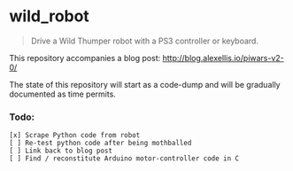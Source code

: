 wild_robot
===========

> Drive a Wild Thumper robot with a PS3 controller or keyboard.

This repository accompanies a blog post: http://blog.alexellis.io/piwars-v2-0/

The state of this repository will start as a code-dump and will be gradually documented as time permits. 

### Todo:

```
[x] Scrape Python code from robot
[ ] Re-test python code after being mothballed
[ ] Link back to blog post
[ ] Find / reconstitute Arduino motor-controller code in C
```
